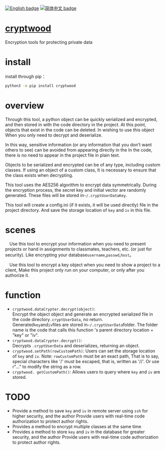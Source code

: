 [![English badge](https://img.shields.io/badge/%E8%8B%B1%E6%96%87-English-blue)](https://github.com/RedForestLonvor/cryptwood/blob/main/README-EN.md)
[![简体中文 badge](https://img.shields.io/badge/%E7%AE%80%E4%BD%93%E4%B8%AD%E6%96%87-Simplified%20Chinese-blue)](https://github.com/RedForestLonvor/cryptwood/blob/main/README.md)

# [cryptwood](https://pypi.org/project/cryptwood/)

Encryption tools for protecting private data


# install

install through pip：

```bash
python3 -m pip install cryptwood
```


# overview

Through this tool, a python object can be quickly serialized and encrypted, and then stored in
with the code directory in the project. At this point, objects that exist in the code can be deleted. In wishing to use this object
When you only need to decrypt and deserialize.  

In this way, sensitive information (or any information that you don't want others to see) can be avoided from appearing directly in the
In the code, there is no need to appear in the project file in plain text.

Objects to be serialized and encrypted can be of any type, including custom classes. If using an object of a custom class,
It is necessary to ensure that the class exists when decrypting.  

This tool uses the AES256 algorithm to encrypt data symmetrically.
During the encryption process, the secret key and initial vector are randomly generated. These files will be stored in`~/.cryptUserDataKey`.  

This tool will create a config.ini (if it exists, it will be used directly) file in the project directory. And save the storage location of `key` and `iv` in this file.


# scenes

&emsp;Use this tool to encrypt your information when you need to present projects or hand in assignments to classmates, teachers, etc. (or just for security).
Like encrypting your database`username`,`passwd`,`host`。

&emsp;Use this tool to encrypt a key object when you need to show a project to a client,
Make this project only run on your computer, or only after you authorize it.

# function

+ `cryptwood.dataCrypter.decrypt(object)`:  
  Encrypt the object object and generate an encrypted serialized file in the code directory`.cryptUserData`, no return.  
  Generated`key`and`iv`files are stored in`~/.cryptUserData`folder. The folder name is the code that calls this function
   's parent directory location + "key" or "iv".
+ `cryptwood.dataCrypter.decrypt()`:  
  Decrypts `.cryptUserData` and deserializes, returning an object.
+ `cryptwood.setPath(rowCustomPath)`:
   Users can set the storage location of `key` and `iv`. Note: `rowCustomPath` must be an exact path,
   That is to say, special characters like '/' must be escaped, that is, written as '//'. Or use r"..." to modify the string as a row.
+ `cryptwood. getCustomPath()`:
   Allows users to query where `key` and `iv` are stored.

# TODO

+ Provide a method to save `key` and `iv` in remote server using `ssh` for higher security, and the author
  Provide users with real-time code authorization to protect author rights.
+ Provides a method to encrypt multiple classes at the same time
+ Provides a method to store `key` and `iv` in the database for greater security, and the author
  Provide users with real-time code authorization to protect author rights.
